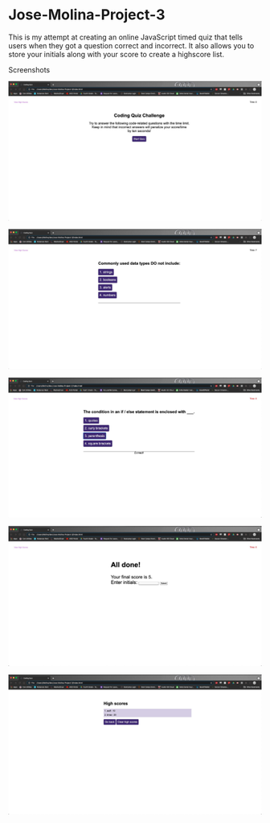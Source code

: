 # Jose-Molina-Project-3

This is my attempt at creating an online JavaScript timed quiz that tells users when they got a question correct and incorrect. It also allows you to store your initials along with your score to create a highscore list.


Screenshots

![](./images/SC1.jpg)

![](./images/SC2.jpg)

![](./images/SC3.jpg)

![](./images/SC4.jpg)

![](./images/SC5.jpg)